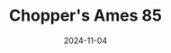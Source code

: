 ---
title: Chopper's Ames 85
date: 2024-11-04

weapon: 
-
    attachment: Optic
    item: Accu-Spot Reflex
-
    attachment: Muzzle
    item: Suppressor
-
    attachment: Barrel
    item: CHF Barrel
-
    attachment: Underbarrel
    item: Precision Foregrip
-
    attachment: Magazine
    item: Extended Mag I
-
    attachment: Rear Grip
    item: Commando Grip
-
    attachment: Stock
    item: Light Stock
-
    attachment: Laser
    item: Steady Aim Laser

tags: bo6Medal
---